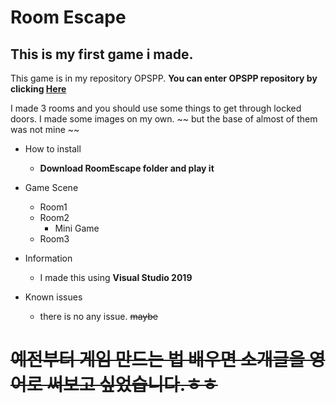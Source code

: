 # Room Escape
## This is my first game i made.

This game is in my repository OPSPP. 
**You can enter OPSPP repository by clicking [Here](https://github.com/FYpingping/OPSPP.git)**


I made 3 rooms and you should use some things to get through locked doors.
I made some images on my own. ~~ but the base of almost of them was not mine ~~



* How to install 
  * **Download RoomEscape folder and play it**

* Game Scene
  * Room1
  * Room2
    * Mini Game
  * Room3


* Information
  * I made this using **Visual Studio 2019**


* Known issues
  * there is no any issue. ~~maybe~~



# ~~예전부터 게임 만드는 법 배우면 소개글을 영어로 써보고 싶었습니다.ㅎㅎ~~
